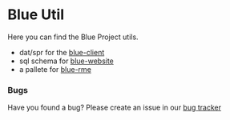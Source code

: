 # Blue Util

Here you can find the Blue Project utils.

- dat/spr for the [blue-client](https://github.com/bluesrc/blue-client/)
- sql schema for [blue-website](https://github.com/bluesrc/blue-website/)
- a pallete for [blue-rme](https://github.com/bluesrc/blue-rme/)

### Bugs

Have you found a bug? Please create an issue in our [bug tracker](https://github.com/bluesrc/blue-util/issues)
